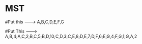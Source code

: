 # MST
#Put this ---> A,B,C,D,E,F,G


#Put This ---> A,B,4;A,C,2;B,C,5;B,D,10;C,D,3;C,E,8;D,E,7;D,F,6;E,G,4;F,G,1;G,A,2
